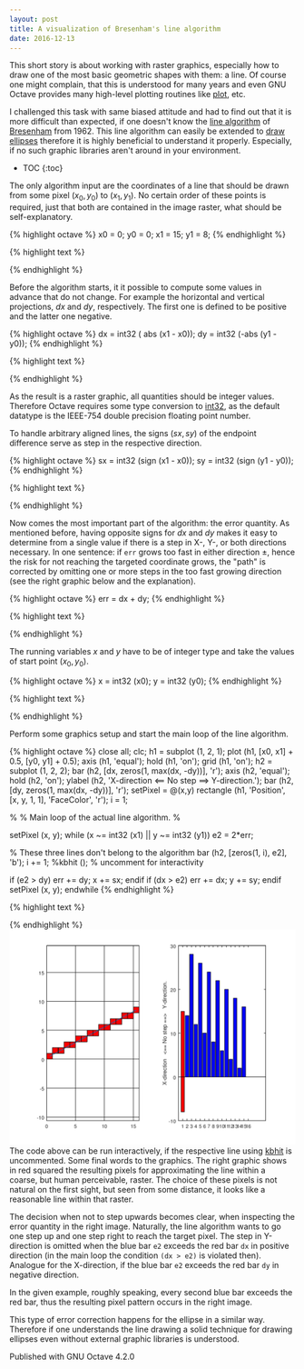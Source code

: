```yaml
---
layout: post
title: A visualization of Bresenham's line algorithm
date: 2016-12-13
---
```



This short story is about working with raster graphics, especially how to
draw one of the most basic geometric shapes with them: a line.  Of course one
might complain, that this is understood for many years and even GNU Octave
provides many high-level plotting routines like [plot](https://www.gnu.org/software/octave/doc/interpreter/XREFplot.html), etc.

I challenged this task with same biased attitude and had to find out that it
is more difficult than expected, if one doesn't know the
[line algorithm](https://en.wikipedia.org/wiki/Bresenham's_line_algorithm) of
[Bresenham](https://en.wikipedia.org/wiki/Jack_Elton_Bresenham) from 1962.
This line algorithm can easily be extended to
[draw ellipses](https://en.wikipedia.org/wiki/Midpoint_circle_algorithm)
therefore it is highly beneficial to understand it properly.  Especially,
if no such graphic libraries aren't around in your environment.

* TOC
{:toc}


The only algorithm input are the coordinates of a line that should be drawn
from some pixel $(x_{0},y_{0})$ to $(x_{1},y_{1})$.  No certain order of
these points is required, just that both are contained in the image raster,
what should be 	self-explanatory.

{% highlight octave %}
x0 = 0;
y0 = 0;
x1 = 15;
y1 = 8;
{% endhighlight %}

{% highlight text %}

{% endhighlight %}

Before the algorithm starts, it it possible to compute some values in
advance that do not change.  For example the horizontal and  vertical
projections, $dx$ and $dy$, respectively.  The first one is defined to be
positive and the latter one negative.

{% highlight octave %}
dx  = int32 ( abs (x1 - x0));
dy  = int32 (-abs (y1 - y0));
{% endhighlight %}

{% highlight text %}

{% endhighlight %}

As the result is a raster graphic, all quantities should be integer values.
Therefore Octave requires some type conversion to [int32](https://www.gnu.org/software/octave/doc/interpreter/XREFint32.html), as
the default datatype is the IEEE-754 double precision floating point number.

To handle arbitrary aligned lines, the signs $(sx,sy)$ of the endpoint
difference serve as step in the respective direction.

{% highlight octave %}
sx  = int32 (sign (x1 - x0));
sy  = int32 (sign (y1 - y0));
{% endhighlight %}

{% highlight text %}

{% endhighlight %}

Now comes the most important part of the algorithm: the error quantity.
As mentioned before, having opposite signs for $dx$ and $dy$ makes it
easy to determine from a single value if there is a step in X-, Y-, or
both directions necessary.  In one sentence: if `err` grows too fast in
either direction $\pm$, hence the risk for not reaching the targeted
coordinate grows, the "path" is corrected by omitting one or more steps in
the too fast growing direction (see the right graphic below and the
explanation).

{% highlight octave %}
err = dx + dy;
{% endhighlight %}

{% highlight text %}

{% endhighlight %}

The running variables $x$ and $y$ have to be of integer type and take the
values of start point $(x_{0},y_{0})$.

{% highlight octave %}
x = int32 (x0);
y = int32 (y0);
{% endhighlight %}

{% highlight text %}

{% endhighlight %}

Perform some graphics setup and start the main loop of the line
algorithm.

{% highlight octave %}
close all;
clc;
h1 = subplot (1, 2, 1);
plot (h1, [x0, x1] + 0.5, [y0, y1] + 0.5);
axis (h1, 'equal');
hold (h1, 'on');
grid (h1, 'on');
h2 = subplot (1, 2, 2);
bar (h2, [dx, zeros(1, max(dx, -dy))], 'r');
axis (h2, 'equal');
hold (h2, 'on');
ylabel (h2, 'X-direction   <== No step ==>   Y-direction.');
bar (h2, [dy, zeros(1, max(dx, -dy))], 'r');
setPixel = @(x,y) rectangle (h1, 'Position', [x, y, 1, 1], 'FaceColor', 'r');
i = 1;

%
% Main loop of the actual line algorithm.
%

setPixel (x, y);
while (x ~= int32 (x1) || y ~= int32 (y1))
  e2 = 2*err;

  % These three lines don't belong to the algorithm
  bar (h2, [zeros(1, i), e2], 'b');
  i += 1;
  %kbhit (); % uncomment for interactivity

  if (e2 > dy)
    err += dy;
    x   += sx;
  endif
  if (dx > e2)
    err += dx;
    y   += sy;
  endif
  setPixel (x, y);
endwhile
{% endhighlight %}

{% highlight text %}

{% endhighlight %}
![/src/octave/html/brasenham-1.png](/src/octave/html/brasenham-1.png)
The code above can be run interactively, if the respective line using
[kbhit](https://www.gnu.org/software/octave/doc/interpreter/XREFkbhit.html) is uncommented.  Some final words to the graphics.
The right graphic shows in red squared the resulting pixels for approximating
the line within a coarse, but human perceivable, raster.  The choice of
these pixels is not natural on the first sight, but seen from some distance,
it looks like a reasonable line within that raster.

The decision when not to step upwards becomes clear, when inspecting the
error quantity in the right image.  Naturally, the line algorithm wants
to go one step up and one step right to reach the target pixel.  The step
in Y-direction is omitted when the blue bar `e2` exceeds the red bar `dx`
in positive direction (in the main loop the condition `(dx > e2)` is violated
then).  Analogue for the X-direction, if the blue bar `e2` exceeds the red
bar `dy` in negative direction.

In the given example, roughly speaking, every second blue bar exceeds the
red bar, thus the resulting pixel pattern occurs in the right image.

This type of error correction happens for the ellipse in a similar way.
Therefore if one understands the line drawing a solid technique for drawing
ellipses even without external graphic libraries is understood.


Published with GNU Octave 4.2.0